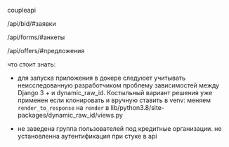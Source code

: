 coupleapi

/api/bid/#заявки


/api/forms/#анкеты


/api/offers/#предложения

что стоит знать:

  - для запуска приложения в докере следуюет учитывать 
  неисследованную разработчиком проблему зависимостей между Django 3 + и dynamic_raw_id.
  Костыльный вариант решения уже применен если клонировать и вручную ставить в venv:
    меняем ```render_to_response``` на ```render``` в lib/python3.8/site-packages/dynamic_raw_id/views.py
    
  - не заведена группа пользователей под кредитные организации. не установленна аутентификация при стуке в api
